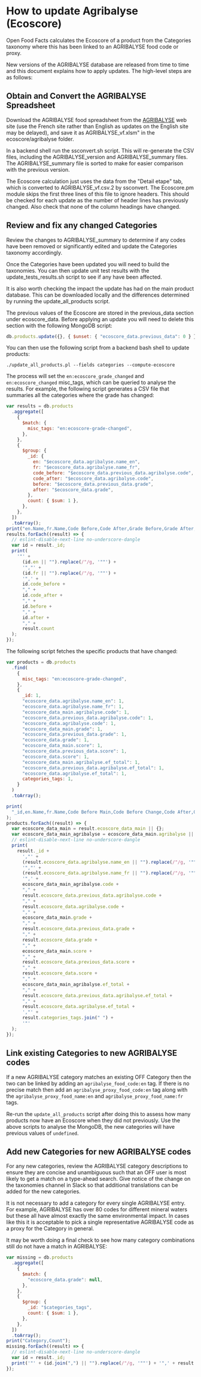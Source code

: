 # How to update Agribalyse (Ecoscore)

Open Food Facts calculates the Ecoscore of a product from the Categories taxonomy where this has been linked to an AGRIBALYSE food code or proxy.

New versions of the AGRIBALYSE database are released from time to time and this document explains how to apply updates. The high-level steps are as follows:

## Obtain and Convert the AGRIBALYSE Spreadsheet

Download the AGRIBALYSE food spreadsheet from the [AGRIBALYSE](https://doc.agribalyse.fr/documentation/acces-donnees) web site (use the French site rather than English as updates on the English site may be delayed), and save it as AGRIBALYSE_vf.xlsm" in the ecoscore/agribalyse folder.

In a backend shell run the ssconvert.sh script. This will re-generate the CSV files, including the AGRIBALYSE_version and AGRIBALYSE_summary files. The AGRIBALYSE_summary file is sorted to make for easier comparison with the previous version.

The Ecoscore calculation just uses the data from the "Detail etape" tab, which is converted to AGRIBALYSE_vf.csv.2 by ssconvert. The Ecoscore.pm module skips the first three lines of this file to ignore headers. This should be checked for each update as the number of header lines has previously changed. Also check that none of the column headings have changed.

## Review and fix any changed Categories

Review the changes to AGRIBALYSE_summary to determine if any codes have been removed or significantly edited and update the Categories taxonomy accordingly.

Once the Categories have been updated you will need to build the taxonomies. You can then update unit test results with the update_tests_results.sh script to see if any have been affected.

It is also worth checking the impact the update has had on the main product database. This can be downloaded locally and the differences determined by running the update_all_products script.

The previous values of the Ecoscore are stored in the previous_data section under ecoscore_data. Before applying an update you will need to delete this section with the following MongoDB script:

```js
db.products.update({}, { $unset: { "ecoscore_data.previous_data": 0 } });
```

You can then use the following script from a backend bash shell to update products:

```
./update_all_products.pl --fields categories --compute-ecoscore
```

The process will set the `en:ecoscore_grade_changed` and `en:ecoscore_changed` misc_tags, which can be queried to analyse the results. For example, the following script generates a CSV file that summaries all the categories where the grade has changed:

```js
var results = db.products
  .aggregate([
    {
      $match: {
        misc_tags: "en:ecoscore-grade-changed",
      },
    },
    {
      $group: {
        _id: {
          en: "$ecoscore_data.agribalyse.name_en",
          fr: "$ecoscore_data.agribalyse.name_fr",
          code_before: "$ecoscore_data.previous_data.agribalyse.code",
          code_after: "$ecoscore_data.agribalyse.code",
          before: "$ecoscore_data.previous_data.grade",
          after: "$ecoscore_data.grade",
        },
        count: { $sum: 1 },
      },
    },
  ])
  .toArray();
print("en.Name,fr.Name,Code Before,Code After,Grade Before,Grade After,Count");
results.forEach((result) => {
  // eslint-disable-next-line no-underscore-dangle
  var id = result._id;
  print(
    '"' +
      (id.en || "").replace(/"/g, '""') +
      '","' +
      (id.fr || "").replace(/"/g, '""') +
      '",' +
      id.code_before +
      "," +
      id.code_after +
      "," +
      id.before +
      "," +
      id.after +
      "," +
      result.count
  );
});
```

The following script fetches the specific products that have changed:

```js
var products = db.products
  .find(
    {
      misc_tags: "en:ecoscore-grade-changed",
    },
    {
      _id: 1,
      "ecoscore_data.agribalyse.name_en": 1,
      "ecoscore_data.agribalyse.name_fr": 1,
      "ecoscore_data_main.agribalyse.code": 1,
      "ecoscore_data.previous_data.agribalyse.code": 1,
      "ecoscore_data.agribalyse.code": 1,
      "ecoscore_data_main.grade": 1,
      "ecoscore_data.previous_data.grade": 1,
      "ecoscore_data.grade": 1,
      "ecoscore_data_main.score": 1,
      "ecoscore_data.previous_data.score": 1,
      "ecoscore_data.score": 1,
      "ecoscore_data_main.agribalyse.ef_total": 1,
      "ecoscore_data.previous_data.agribalyse.ef_total": 1,
      "ecoscore_data.agribalyse.ef_total": 1,
      categories_tags: 1,
    }
  )
  .toArray();

print(
  "_id,en.Name,fr.Name,Code Before Main,Code Before Change,Code After,Grade Before Main,Grade Before Change,Grade After,Score Before Main,Score Before Change,Score After,ef_total Before Main,ef_total Before Change,ef_total After,Categories Tags"
);
products.forEach((result) => {
  var ecoscore_data_main = result.ecoscore_data_main || {};
  var ecoscore_data_main_agribalyse = ecoscore_data_main.agribalyse || {};
  // eslint-disable-next-line no-underscore-dangle
  print(
    result._id +
      ',"' +
      (result.ecoscore_data.agribalyse.name_en || "").replace(/"/g, '""') +
      '","' +
      (result.ecoscore_data.agribalyse.name_fr || "").replace(/"/g, '""') +
      '",' +
      ecoscore_data_main_agribalyse.code +
      "," +
      result.ecoscore_data.previous_data.agribalyse.code +
      "," +
      result.ecoscore_data.agribalyse.code +
      "," +
      ecoscore_data_main.grade +
      "," +
      result.ecoscore_data.previous_data.grade +
      "," +
      result.ecoscore_data.grade +
      "," +
      ecoscore_data_main.score +
      "," +
      result.ecoscore_data.previous_data.score +
      "," +
      result.ecoscore_data.score +
      "," +
      ecoscore_data_main_agribalyse.ef_total +
      "," +
      result.ecoscore_data.previous_data.agribalyse.ef_total +
      "," +
      result.ecoscore_data.agribalyse.ef_total +
      ',"' +
      result.categories_tags.join(" ") +
      '"'
  );
});
```

## Link existing Categories to new AGRIBALYSE codes

If a new AGRIBALYSE category matches an existing OFF Category then the two can be linked by adding an `agribalyse_food_code:en` tag. If there is no precise match then add an `agribalyse_proxy_food_code:en` tag along with the `agribalyse_proxy_food_name:en` and `agribalyse_proxy_food_name:fr` tags.

Re-run the `update_all_products` script after doing this to assess how many products now have an Ecoscore when they did not previously. Use the above scripts to analyse the MongoDB, the new categories will have previous values of `undefined`.

## Add new Categories for new AGRIBALYSE codes

For any new categories, review the AGRIBALYSE category descriptions to ensure they are concise and unambiguous such that an OFF user is most likely to get a match on a type-ahead search. Give notice of the change on the taxonomies channel in Slack so that additional translations can be added for the new categories.

It is not necessary to add a category for every single AGRIBALYSE entry. For example, AGRIBALYSE has over 80 codes for different mineral waters but these all have almost exactly the same environmental impact. In cases like this it is acceptable to pick a single representative AGRIBALYSE code as a proxy for the Category in general.

It may be worth doing a final check to see how many category combinations still do not have a match in AGRIBALYSE:

```js
var missing = db.products
  .aggregate([
    {
      $match: {
        "ecoscore_data.grade": null,
      },
    },
    {
      $group: {
        _id: "$categories_tags",
        count: { $sum: 1 },
      },
    },
  ])
  .toArray();
print("Category,Count");
missing.forEach((result) => {
  // eslint-disable-next-line no-underscore-dangle
  var id = result._id;
  print('"' + (id.join(",") || "").replace(/"/g, '""') + '",' + result.count);
});
```
